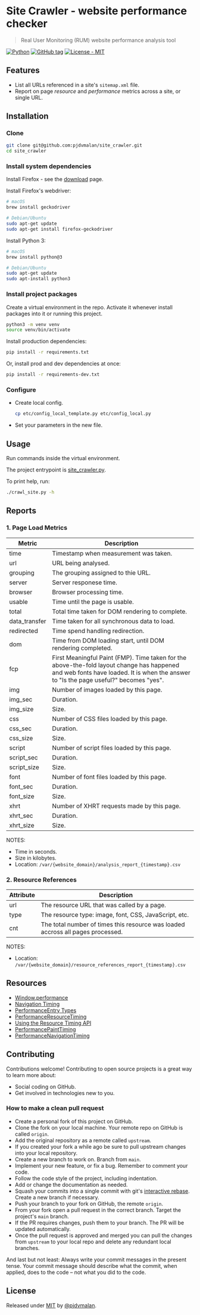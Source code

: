 # Site Crawler - website performance checker
> Real User Monitoring (RUM) website performance analysis tool

[![Python](https://img.shields.io/badge/Python-3-blue?logo=python&logoColor=white)](https://python.org)
[![GitHub tag](https://img.shields.io/github/tag/pjdvmalan/site_crawler?include_prereleases=&sort=semver)](https://github.com/pjdvmalan/site_crawler/releases/)
[![License - MIT](https://img.shields.io/badge/License-MIT-blue)](#license)

## Features

- List all URLs referenced in a site's `sitemap.xml` file.
- Report on page _resource_ and _performance_ metrics across a site, or single URL.

## Installation

### Clone

```sh
git clone git@github.com:pjdvmalan/site_crawler.git
cd site_crawler
```

### Install system dependencies

Install Firefox - see the [download](https://www.mozilla.org/en-US/firefox/new/) page.

Install Firefox's webdriver:

```sh
# macOS
brew install geckodriver

# Debian/Ubuntu
sudo apt-get update
sudo apt-get install firefox-geckodriver
```

Install Python 3:

```sh
# macOS
brew install python@3

# Debian/Ubuntu
sudo apt-get update
sudo apt-install python3
```

### Install project packages

Create a virtual environment in the repo. Activate it whenever install packages into it or running this project.

```sh
python3 -m venv venv
source venv/bin/activate
```

Install production dependencies:

```sh
pip install -r requirements.txt
```

Or, install prod and dev dependencies at once:

```sh
pip install -r requirements-dev.txt
```

### Configure

- Create local config.
    ```sh
    cp etc/config_local_template.py etc/config_local.py
    ```
- Set your parameters in the new file.

## Usage

Run commands inside the virtual environment.

The project entrypoint is [site_crawler.py](/site_crawler.py).

To print help, run:

```sh
./crawl_site.py -h
```

## Reports

### 1. Page Load Metrics

| Metric | Description |
|--------|-------------|
|time|Timestamp when measurement was taken.|
|url|URL being analysed.|
|grouping|The grouping assigned to thie URL.|
|server|Server responese time.|
|browser|Browser processing time.|
|usable|Time until the page is usable.|
|total|Total time taken for DOM rendering to complete.|
|data_transfer|Time taken for all synchronous data to load.|
|redirected|Time spend handling redirection.|
|dom|Time from DOM loading start, until DOM rendering completed.|
|fcp|First Meaningful Paint (FMP). Time taken for the above-the-fold layout change has happened and web fonts have loaded. It is when the answer to "Is the page useful?" becomes "yes".|
|img|Number of images loaded by this page.|
|img_sec|Duration.|
|img_size|Size.|
|css|Number of CSS files loaded by this page.|
|css_sec|Duration.|
|css_size|Size.|
|script|Number of script files loaded by this page.|
|script_sec|Duration.|
|script_size|Size.|
|font|Number of font files loaded by this page.|
|font_sec|Duration.|
|font_size|Size.|
|xhrt|Number of XHRT requests made by this page.|
|xhrt_sec|Duration.|
|xhrt_size|Size.|

NOTES:

- Time in seconds.
- Size in kilobytes.
- Location: `/var/{website_domain}/analysis_report_{timestamp}.csv`

### 2. Resource References

| Attribute | Description |
|--------|-------------|
|url|The resource URL that was called by a page.|
|type|The resource type: image, font, CSS, JavaScript, etc. |
|cnt|The total number of times this resource was loaded accross all pages processed.|

NOTES:

- Location: `/var/{website_domain}/resource_references_report_{timestamp}.csv`

## Resources

- [Window.performance](https://www.w3.org/TR/navigation-timing/#sec-navigation-timing-interface)
- [Navigation Timing](https://www.w3.org/TR/navigation-timing)
- [PerformanceEntry Types](https://developer.mozilla.org/en-US/docs/Web/API/PerformanceEntry/entryType)
- [PerformanceResourceTiming](https://developer.mozilla.org/en-US/docs/Web/API/PerformanceResourceTiming)
- [Using the Resource Timing API](https://developer.mozilla.org/en-US/docs/Web/API/Resource_Timing_API/Using_the_Resource_Timing_API)
- [PerformancePaintTiming](https://developer.mozilla.org/en-US/docs/Web/API/PerformancePaintTiming)
- [PerformanceNavigationTiming](https://developer.mozilla.org/en-US/docs/Web/API/PerformanceNavigationTiming)

## Contributing

Contributions welcome! Contributing to open source projects is a great way to learn more about:

- Social coding on GitHub.
- Get involved in technologies new to you.

### How to make a clean pull request

- Create a personal fork of this project on GitHub.
- Clone the fork on your local machine. Your remote repo on GitHub is called `origin`.
- Add the original repository as a remote called `upstream`.
- If you created your fork a while ago be sure to pull upstream changes into your local repository.
- Create a new branch to work on. Branch from `main`.
- Implement your new feature, or fix a bug. Remember to comment your code.
- Follow the code style of the project, including indentation.
- Add or change the documentation as needed.
- Squash your commits into a single commit with git's [interactive rebase](https://help.github.com/articles/interactive-rebase). Create a new branch if necessary.
- Push your branch to your fork on GitHub, the remote `origin`.
- From your fork open a pull request in the correct branch. Target the project's `main` branch.
- If the PR requires changes, push them to your branch. The PR will be updated automatically.
- Once the pull request is approved and merged you can pull the changes from `upstream` to your local repo and delete any redundant local branches.

And last but not least: Always write your commit messages in the present tense. Your commit message should describe what the commit, when applied, does to the code – not what you did to the code.

## License

Released under [MIT](/LICENSE) by [@pjdvmalan](https://github.com/pjdvmalan).
